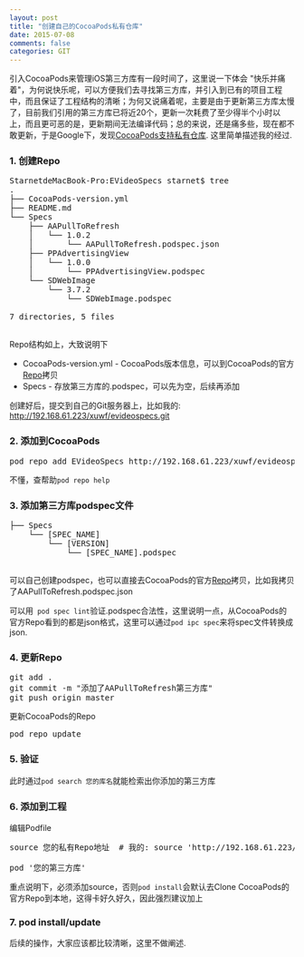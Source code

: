 ```yaml
---
layout: post
title: "创建自己的CocoaPods私有仓库"
date: 2015-07-08
comments: false
categories: GIT
---
```

引入CocoaPods来管理iOS第三方库有一段时间了，这里说一下体会 "快乐并痛着"，为何说快乐呢，可以方便我们去寻找第三方库，并引入到已有的项目工程中，而且保证了工程结构的清晰；为何又说痛着呢，主要是由于更新第三方库太慢了，目前我们引用的第三方库已将近20个，更新一次耗费了至少得半个小时以上，而且更可恶的是，更新期间无法编译代码；总的来说，还是痛多些，现在都不敢更新，于是Google下，发现[CocoaPods支持私有仓库](https://guides.cocoapods.org/making/private-cocoapods.html). 这里简单描述我的经过.

### 1. 创建Repo
<pre>
StarnetdeMacBook-Pro:EVideoSpecs starnet$ tree
.
├── CocoaPods-version.yml
├── README.md
└── Specs
    ├── AAPullToRefresh
    │   └── 1.0.2
    │       └── AAPullToRefresh.podspec.json
    ├── PPAdvertisingView
    │   └── 1.0.0
    │       └── PPAdvertisingView.podspec
    └── SDWebImage
        └── 3.7.2
            └── SDWebImage.podspec

7 directories, 5 files

</pre>
Repo结构如上，大致说明下

* CocoaPods-version.yml - CocoaPods版本信息，可以到CocoaPods的官方[Repo](https://github.com/CocoaPods/Specs)拷贝
* Specs - 存放第三方库的.podspec，可以先为空，后续再添加

创建好后，提交到自己的Git服务器上，比如我的: http://192.168.61.223/xuwf/evideospecs.git

### 2. 添加到CocoaPods
<pre>
pod repo add EVideoSpecs http://192.168.61.223/xuwf/evideospecs.git
</pre>
不懂，查帮助`pod repo help`

### 3. 添加第三方库podspec文件
<pre>
├── Specs
    └── [SPEC_NAME]
        └── [VERSION]
            └── [SPEC_NAME].podspec

</pre>
可以自己创建podspec，也可以直接去CocoaPods的官方[Repo](https://github.com/CocoaPods/Specs)拷贝，比如我拷贝了AAPullToRefresh.podspec.json

可以用` pod spec lint`验证.podspec合法性，这里说明一点，从CocoaPods的官方Repo看到的都是json格式，这里可以通过`pod ipc spec`来将spec文件转换成json.

### 4. 更新Repo
<pre>
git add .
git commit -m "添加了AAPullToRefresh第三方库"
git push origin master
</pre>
更新CocoaPods的Repo
<pre>
pod repo update
</pre>

### 5. 验证
此时通过`pod search 您的库名`就能检索出你添加的第三方库

### 6. 添加到工程
编辑Podfile
<pre>
source 您的私有Repo地址  # 我的: source 'http://192.168.61.223/xuwf/evideospecs'

pod '您的第三方库'
</pre>
重点说明下，必须添加source，否则`pod install`会默认去Clone CocoaPods的官方Repo到本地，这得卡好久好久，因此强烈建议加上

### 7. pod install/update
后续的操作，大家应该都比较清晰，这里不做阐述.
